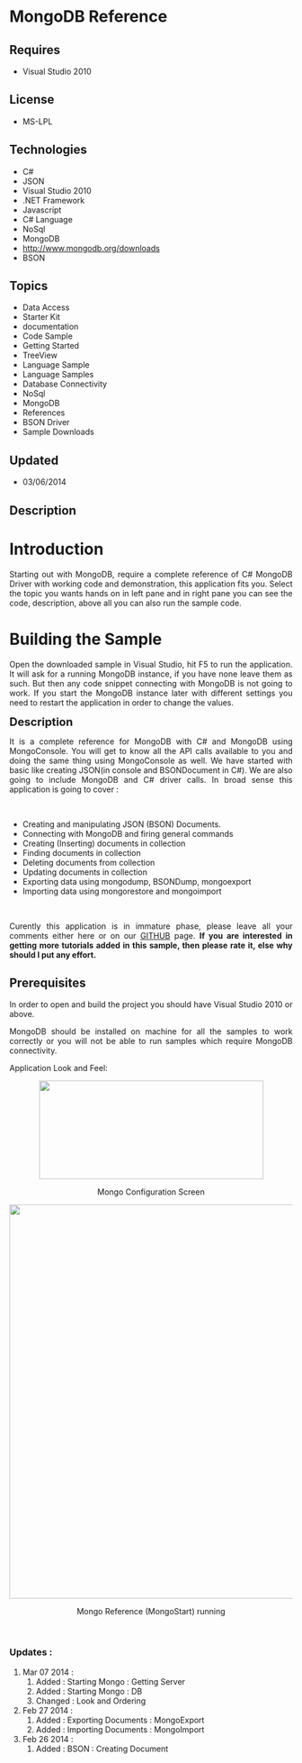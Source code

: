 # MongoDB Reference
## Requires
- Visual Studio 2010
## License
- MS-LPL
## Technologies
- C#
- JSON
- Visual Studio 2010
- .NET Framework
- Javascript
- C# Language
- NoSql
- MongoDB
- http://www.mongodb.org/downloads
- BSON
## Topics
- Data Access
- Starter Kit
- documentation
- Code Sample
- Getting Started
- TreeView
- Language Sample
- Language Samples
- Database Connectivity
- NoSql
- MongoDB
- References
- BSON Driver
- Sample Downloads
## Updated
- 03/06/2014
## Description

<h1>Introduction</h1>
<p style="text-align:justify">Starting out with MongoDB, require a complete reference of C# MongoDB Driver with working code and demonstration, this application fits you. Select the topic you wants hands on in left pane and in right pane you can see the code,
 description, above all you can also run the sample code.</p>
<h1><span>Building the Sample</span></h1>
<p style="text-align:justify">Open the downloaded sample in Visual Studio, hit F5 to run the application. It will ask for a running MongoDB instance, if you have none leave them as such. But then any code snippet connecting with MongoDB is not going to work.
 If you start the MongoDB instance later with different settings you need to restart the application in order to change the values.</p>
<p><span style="font-size:20px; font-weight:bold">Description</span></p>
<p style="text-align:justify">It is a complete reference for MongoDB with C# and MongoDB using MongoConsole. You will get to know all the API calls available to you and doing the same thing using MongoConsole as well. We have started with basic like creating
 JSON(in console and BSONDocument in C#). We are also going to include MongoDB and C# driver calls. In broad sense this application is going to cover :</p>
<p>&nbsp;</p>
<ul>
<li>Creating and manipulating JSON (BSON) Documents. </li><li>Connecting with MongoDB and firing general commands </li><li>Creating (Inserting) documents in collection </li><li>Finding documents in collection </li><li>Deleting documents from collection </li><li>Updating documents in collection </li><li>Exporting data using mongodump, BSONDump, mongoexport </li><li>Importing data using mongorestore and mongoimport </li></ul>
<p>&nbsp;</p>
<p style="text-align:justify">Curently this application is in immature phase, please leave all your comments either here or on our
<a title="Mongo Reference Github" href="https://github.com/techphernalia/MongoReference" target="_blank">
GITHUB</a> page. <strong>If you are interested in getting more tutorials added in this sample, then please rate it, else why should I put any effort.</strong></p>
<h2 style="text-align:justify">Prerequisites</h2>
<p style="text-align:justify">In order to open and build the project you should have Visual Studio 2010 or above.</p>
<p style="text-align:justify">MongoDB should be installed on machine for all the samples to work correctly or you will not be able to run samples which require MongoDB connectivity.</p>
<p style="text-align:justify">Application Look and Feel:</p>
<p><img id="109437" src="http://i1.code.msdn.s-msft.com/mongodb-reference-b4136f82/image/file/109437/1/mongoconfiguration.png" alt="" width="399" height="175" style="display:block; margin-left:auto; margin-right:auto"></p>
<p style="text-align:center">Mongo Configuration Screen</p>
<p style="text-align:center"><img id="109449" src="http://i1.code.msdn.s-msft.com/mongodb-reference-b4136f82/image/file/109449/1/mongostart.png" alt="" width="700"></p>
<p style="text-align:center">Mongo Reference (MongoStart) running</p>
<p style="text-align:center">&nbsp;</p>
<h3 style="text-align:left">Updates :</h3>
<ol>
<li>Mar 07 2014 :&nbsp;
<ol>
<li>Added :&nbsp;Starting Mongo : Getting Server </li><li>Added :&nbsp;Starting Mongo : DB </li><li>Changed : Look and Ordering </li></ol>
</li><li>Feb 27 2014 :&nbsp;
<ol>
<li>Added :&nbsp;Exporting Documents : MongoExport </li><li>Added :&nbsp;Importing Documents : MongoImport </li></ol>
</li><li>Feb 26 2014 :&nbsp;
<ol>
<li>Added :&nbsp;BSON : Creating Document </li></ol>
</li></ol>
